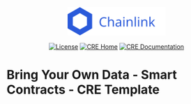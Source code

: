 <div style="text-align:center" align="center">
    <a href="https://chain.link" target="_blank">
        <img src="https://raw.githubusercontent.com/smartcontractkit/chainlink/develop/docs/logo-chainlink-blue.svg" width="225" alt="Chainlink logo">
    </a>

[![License](https://img.shields.io/badge/license-MIT-blue)](https://github.com/smartcontractkit/cre-templates/blob/main/LICENSE)
[![CRE Home](https://img.shields.io/static/v1?label=CRE&message=Home&color=blue)](https://chain.link/chainlink-runtime-environment)
[![CRE Documentation](https://img.shields.io/static/v1?label=CRE&message=Docs&color=blue)](https://docs.chain.link/cre)

</div>

# Bring Your Own Data - Smart Contracts - CRE Template
